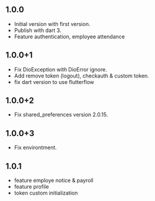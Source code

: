 ## 1.0.0

- Initial version with first version.
- Publish with dart 3.
- Feature authentication, employee attendance

## 1.0.0+1

- Fix DioException with DioError ignore.
- Add remove token (logout), checkauth & custom token.
- fix dart version to use flutterflow

## 1.0.0+2

- Fix shared_preferences version 2.0.15.

## 1.0.0+3

- Fix environtment.

## 1.0.1

- feature employe notice & payroll
- feature profile
- token custom initialization
